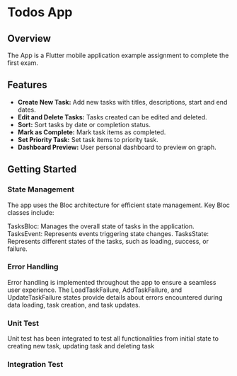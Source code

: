 
# Todos App

## Overview

The App is a Flutter mobile application example assignment to complete the first exam.

## Features

- **Create New Task:** Add new tasks with titles, descriptions, start and end dates.
- **Edit and Delete Tasks:** Tasks created can be edited and deleted.
- **Sort:** Sort tasks by date or completion status.
- **Mark as Complete:** Mark task items as completed.
- **Set Priority Task:** Set task items to priority task.
- **Dashboard Preview:** User personal dashboard to preview on graph.

## Getting Started

### State Management
The app uses the Bloc architecture for efficient state management. Key Bloc classes include:

TasksBloc: Manages the overall state of tasks in the application.
TasksEvent: Represents events triggering state changes.
TasksState: Represents different states of the tasks, such as loading, success, or failure.

### Error Handling
Error handling is implemented throughout the app to ensure a seamless user experience. 
The LoadTaskFailure, AddTaskFailure, and UpdateTaskFailure states provide details about errors encountered during data loading, task creation, and task updates.

### Unit Test
Unit test has been integrated to test all functionalities from initial state to creating new task, updating task and deleting task

### Integration Test
